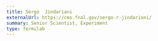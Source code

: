 ```yaml
---
title: Sergo  Jindariani
externalUrl: https://cms.fnal.gov/sergo-r-jindariani/
summary: Senior Scientist, Experiment
type: fermilab
---
```

